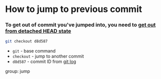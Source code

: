 # How to jump to previous commit

### To get out of commit you've jumped into, you need to [get out from detached HEAD state](/git/how-to-fix-head-detached-from)

```bash
git checkout d8d587
```

- `git` - base command
- `checkout` - jump to another commit
- `d8d587` - commit ID from [git log](/git/view_history_short)

group: jump



